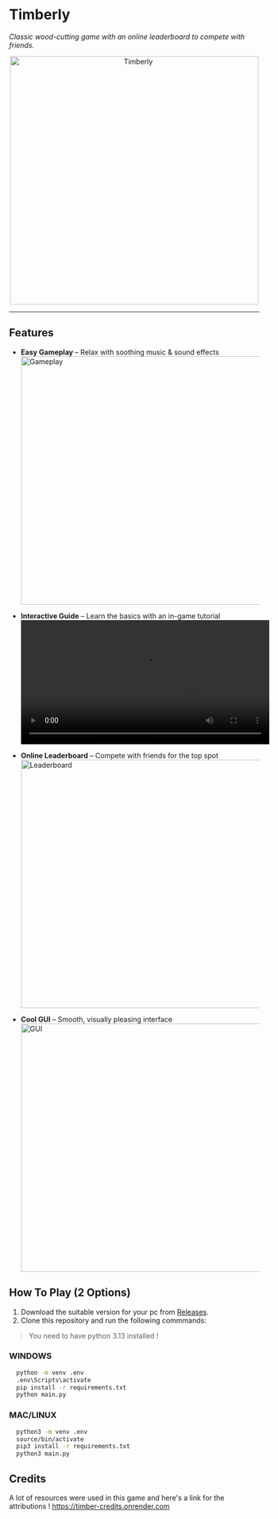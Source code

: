 # **Timberly**  
*Classic wood-cutting game with an online leaderboard to compete with friends.*

<p align="center">
  <img src="https://github.com/user-attachments/assets/e9337043-98c5-48ff-9b8a-45f47a8a2ffa" alt="Timberly" width="500"/>
</p>

---

## **Features**
- **Easy Gameplay** – Relax with soothing music & sound effects  
  <img src="https://github.com/user-attachments/assets/1618b638-171d-4433-a303-bc527e899823" alt="Gameplay" width="500"/>  

- **Interactive Guide** – Learn the basics with an in-game tutorial  
  <video src="https://github.com/user-attachments/assets/6b542b8e-f3e4-427c-9593-71b275492273" width="500"></video>  

- **Online Leaderboard** – Compete with friends for the top spot  
  <img src="https://github.com/user-attachments/assets/4aa57d90-eda3-45c7-9c1c-718dd13e29ef" alt="Leaderboard" width="500"/>  

- **Cool GUI** – Smooth, visually pleasing interface  
  <img src="https://github.com/user-attachments/assets/8111c7a9-0644-42ab-9641-ecc17ab80a67" alt="GUI" width="500"/>  

## **How To Play** (2 Options)
1) Download the suitable version for your pc from [Releases](https://github.com/YogyaChugh/Timberly/releases/tag/v1.0).
2) Clone this repository and run the following commmands:
> You need to have python 3.13 installed !
### WINDOWS
```bash
  python -m venv .env
  .env\Scripts\activate
  pip install -r requirements.txt
  python main.py
```
### MAC/LINUX
```bash
  python3 -m venv .env
  source/bin/activate
  pip3 install -r requirements.txt
  python3 main.py
```

## **Credits**
A lot of resources were used in this game and here's a link for the attributions !
https://timber-credits.onrender.com
